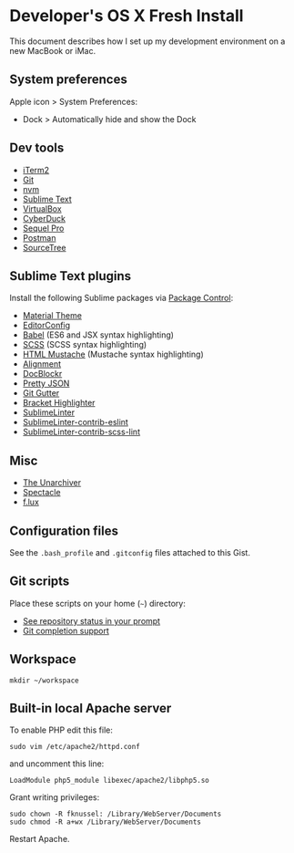 # Developer's OS X Fresh Install

This document describes how I set up my development environment on a new MacBook or iMac. 

## System preferences

Apple icon > System Preferences:

* Dock > Automatically hide and show the Dock

## Dev tools

* [iTerm2](https://www.iterm2.com/)
* [Git](http://git-scm.com/)
* [nvm](https://github.com/creationix/nvm)
* [Sublime Text](https://www.sublimetext.com/)
* [VirtualBox](https://www.virtualbox.org/)
* [CyberDuck](https://cyberduck.io/)
* [Sequel Pro](http://www.sequelpro.com/)
* [Postman](https://www.getpostman.com/)
* [SourceTree](https://www.sourcetreeapp.com/)

## Sublime Text plugins

Install the following Sublime packages via [Package Control](https://packagecontrol.io/):

* [Material Theme](https://github.com/equinusocio/material-theme)
* [EditorConfig](http://editorconfig.org/)
* [Babel](https://github.com/babel/babel-sublime) (ES6 and JSX syntax highlighting)
* [SCSS](https://github.com/MarioRicalde/SCSS.tmbundle) (SCSS syntax highlighting)
* [HTML Mustache](https://github.com/adamchainz/SublimeHTMLMustache) (Mustache syntax highlighting)
* [Alignment](https://github.com/wbond/sublime_alignment)
* [DocBlockr](https://github.com/spadgos/sublime-jsdocs)
* [Pretty JSON](https://github.com/dzhibas/SublimePrettyJson)
* [Git Gutter](https://github.com/jisaacks/GitGutter)
* [Bracket Highlighter](https://github.com/facelessuser/BracketHighlighter)
* [SublimeLinter](http://www.sublimelinter.com/)
* [SublimeLinter-contrib-eslint](https://github.com/roadhump/SublimeLinter-eslint)
* [SublimeLinter-contrib-scss-lint](https://github.com/attenzione/SublimeLinter-scss-lint)

## Misc

* [The Unarchiver](http://unarchiver.c3.cx/unarchiver)
* [Spectacle](https://www.spectacleapp.com/)
* [f.lux](https://justgetflux.com/)

## Configuration files

See the `.bash_profile` and `.gitconfig` files attached to this Gist.

## Git scripts

Place these scripts on your home (`~`) directory:

* [See repository status in your prompt](https://github.com/git/git/blob/master/contrib/completion/git-prompt.sh)
* [Git completion support](https://github.com/git/git/blob/master/contrib/completion/git-completion.bash)

## Workspace

```
mkdir ~/workspace
```

## Built-in local Apache server

To enable PHP edit this file:

```
sudo vim /etc/apache2/httpd.conf
```

and uncomment this line:

```
LoadModule php5_module libexec/apache2/libphp5.so
```

Grant writing privileges:

```
sudo chown -R fknussel: /Library/WebServer/Documents
sudo chmod -R a+wx /Library/WebServer/Documents
```

Restart Apache.
